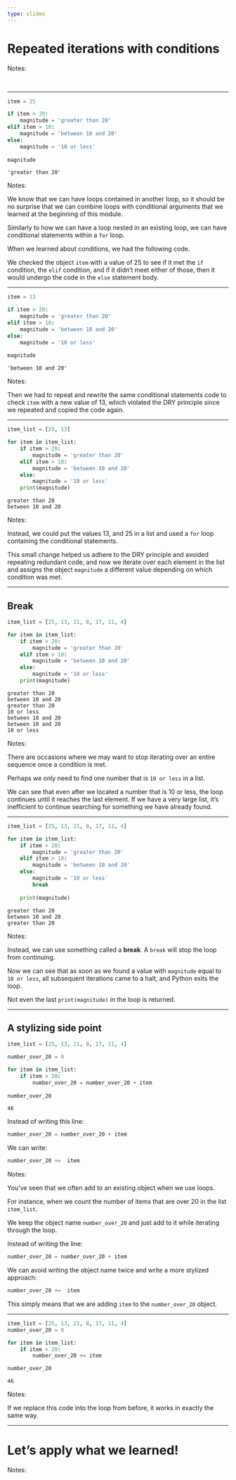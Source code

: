 ```yaml
---
type: slides
---
```


# Repeated iterations with conditions

Notes:

<br>

---

``` python
item = 25 

if item > 20:
    magnitude = 'greater than 20'
elif item > 10:
    magnitude = 'between 10 and 20'
else:
    magnitude = '10 or less'
 
magnitude
```

```out
'greater than 20'
```

Notes:

We know that we can have loops contained in another loop, so it should
be no surprise that we can combine loops with conditional arguments that
we learned at the beginning of this module.

Similarly to how we can have a loop nested in an existing loop, we can
have conditional statements within a `for` loop.

When we learned about conditions, we had the following code.

We checked the object `item` with a value of 25 to see if it met the
`if` condition, the `elif` condition, and if it didn’t meet either of
those, then it would undergo the code in the `else` statement body.

---

``` python
item = 13 

if item > 20:
    magnitude = 'greater than 20'
elif item > 10:
    magnitude = 'between 10 and 20'
else:
    magnitude = '10 or less'
 
magnitude
```

```out
'between 10 and 20'
```

Notes:

Then we had to repeat and rewrite the same conditional statements code
to check `item` with a new value of 13, which violated the DRY principle
since we repeated and copied the code again.

---

``` python
item_list = [25, 13]

for item in item_list:
    if item > 20:
        magnitude = 'greater than 20'
    elif item > 10:
        magnitude = 'between 10 and 20'
    else:
        magnitude = '10 or less'
    print(magnitude)
```

```out
greater than 20
between 10 and 20
```

Notes:

Instead, we could put the values 13, and 25 in a list and used a `for`
loop containing the conditional statements.

This small change helped us adhere to the DRY principle and avoided
repeating redundant code, and now we iterate over each element in the
list and assigns the object `magnitude` a different value depending on
which condition was met.

---

## Break

``` python
item_list = [25, 13, 21, 8, 17, 11, 4]

for item in item_list:
    if item > 20:
        magnitude = 'greater than 20'
    elif item > 10:
        magnitude = 'between 10 and 20'
    else:
        magnitude = '10 or less'
    print(magnitude)
```

```out
greater than 20
between 10 and 20
greater than 20
10 or less
between 10 and 20
between 10 and 20
10 or less
```

Notes:

There are occasions where we may want to stop iterating over an entire
sequence once a condition is met.

Perhaps we only need to find one number that is `10 or less` in a list.

We can see that even after we located a number that is 10 or less, the
loop continues until it reaches the last element. If we have a very
large list, it’s inefficient to continue searching for something we have
already found.

---

``` python
item_list = [25, 13, 21, 8, 17, 11, 4]

for item in item_list:
    if item > 20:
        magnitude = 'greater than 20'
    elif item > 10:
        magnitude = 'between 10 and 20'
    else:
        magnitude = '10 or less'
        break
        
    print(magnitude)
```

```out
greater than 20
between 10 and 20
greater than 20
```

Notes:

Instead, we can use something called a **break**. A `break` will stop
the loop from continuing.

Now we can see that as soon as we found a value with `magnitude` equal
to `10 or less`, all subsequent iterations came to a halt, and Python
exits the loop.

Not even the last `print(magnitude)` in the loop is returned.

---

## A stylizing side point

``` python
item_list = [25, 13, 21, 8, 17, 11, 4]
```

``` python
number_over_20 = 0

for item in item_list:
    if item > 20:
        number_over_20 = number_over_20 + item
        
number_over_20
```

```out
46
```

Instead of writing this line:

``` python
number_over_20 = number_over_20 + item
```

We can write:

``` python
number_over_20 +=  item
```

Notes:

You’ve seen that we often add to an existing object when we use loops.

For instance, when we count the number of items that are over 20 in the
list `item_list`.

We keep the object name `number_over_20` and just add to it while
iterating through the loop.

Instead of writing the line:

``` python
number_over_20 = number_over_20 + item
```

We can avoid writing the object name twice and write a more stylized
approach:

``` python
number_over_20 +=  item
```

This simply means that we are adding `item` to the `number_over_20`
object.

---

``` python
item_list = [25, 13, 21, 8, 17, 11, 4]
number_over_20 = 0

for item in item_list:
    if item > 20:
        number_over_20 += item

number_over_20
```

```out
46
```

Notes:

If we replace this code into the loop from before, it works in exactly
the same way.

---

# Let’s apply what we learned\!

Notes:

<br>
